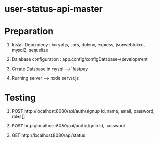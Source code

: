 # user-status-api-master

# Preparation 

1. Install Dependecy :
    bcryptjs, cors, dotenv, express, jsonwebtoken, mysql2, sequelize
    
2. Database configuration :
  app/config/configDatabase->development
  
3. Create Database in mysql --> 'fastpay'

4. Running server --> node server.js


# Testing

1. POST http://localhost:8080/api/auth/signup 
id, name, email, password, roles[]

2. POST http://localhost:8080/api/auth/signin
id, password

3. GET http://localhost:8080/api/status
